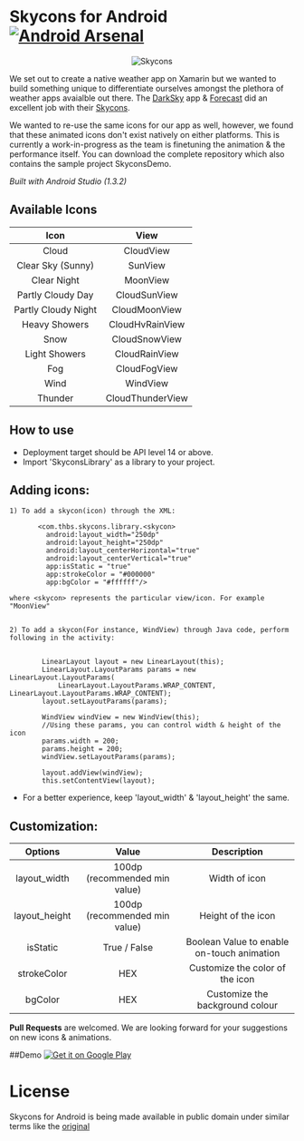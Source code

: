 Skycons for Android [![Android Arsenal](https://img.shields.io/badge/Android%20Arsenal-Skycons-brightgreen.svg?style=flat)](https://android-arsenal.com/details/1/1043)
===================

<p align="center">
  <img src="https://github.com/torryharris/Skycons/blob/master/Skycons/skycons.gif" alt="Skycons"/>
</p>

We set out to create a native weather app on Xamarin but we wanted to build something unique to differentiate ourselves amongst the plethora of weather apps avaialble out there. The [DarkSky](http://darkskyapp.com) app & [Forecast](http://forecast.io) did an excellent job with their [Skycons](http://darkskyapp.github.io/skycons/). 

We wanted to re-use the same icons for our app as well, however, we found that these animated icons don't exist natively on either platforms. This is currently a work-in-progress as the team is finetuning the animation & the performance itself. You can download the complete repository which also contains the sample project SkyconsDemo.

*Built with Android Studio (1.3.2)*

## Available Icons

| Icon | View |
| :------: | :---: |
| Cloud | CloudView |
| Clear Sky (Sunny) | SunView |
| Clear Night | MoonView |
| Partly Cloudy Day | CloudSunView |
| Partly Cloudy Night | CloudMoonView |
| Heavy Showers | CloudHvRainView |
| Snow | CloudSnowView |
| Light Showers | CloudRainView |
| Fog | CloudFogView |
| Wind | WindView |
| Thunder | CloudThunderView |

## How to use
 - Deployment target should be API level 14 or above.
 - Import 'SkyconsLibrary' as a library to your project.


## Adding icons:

    1) To add a skycon(icon) through the XML:
                     
           <com.thbs.skycons.library.<skycon>
             android:layout_width="250dp"
             android:layout_height="250dp"
             android:layout_centerHorizontal="true"
             android:layout_centerVertical="true"
             app:isStatic = "true"
             app:strokeColor = "#000000"
             app:bgColor = "#ffffff"/>

    where <skycon> represents the particular view/icon. For example "MoonView"
    
    
    2) To add a skycon(For instance, WindView) through Java code, perform following in the activity:
    
          
            LinearLayout layout = new LinearLayout(this);
            LinearLayout.LayoutParams params = new LinearLayout.LayoutParams(
                LinearLayout.LayoutParams.WRAP_CONTENT, LinearLayout.LayoutParams.WRAP_CONTENT);
            layout.setLayoutParams(params);

            WindView windView = new WindView(this);
            //Using these params, you can control width & height of the icon
            params.width = 200;
            params.height = 200;
            windView.setLayoutParams(params);
          
            layout.addView(windView);
            this.setContentView(layout);
          
          

 -  For a better experience, keep 'layout_width' & 'layout_height' the same.
 
## Customization:

| Options | Value | Description |
| :------: | :---: | :----------: |
| layout_width | 100dp (recommended min value) | Width of icon |
| layout_height | 100dp (recommended min value) | Height of the icon |
| isStatic | True / False | Boolean Value to enable on-touch animation |
| strokeColor | HEX | Customize the color of the icon |
| bgColor | HEX | Customize the background colour |



<B>Pull Requests</B> are welcomed. We are looking forward for your suggestions on new icons & animations.



##Demo
<a href="https://play.google.com/store/apps/details?id=com.thbs.skycons">
  <img alt="Get it on Google Play"
       src="https://developer.android.com/images/brand/en_generic_rgb_wo_60.png" />
</a>


License
=======

Skycons for Android is being made available in public domain under similar terms like the [original](https://github.com/darkskyapp/skycons)

